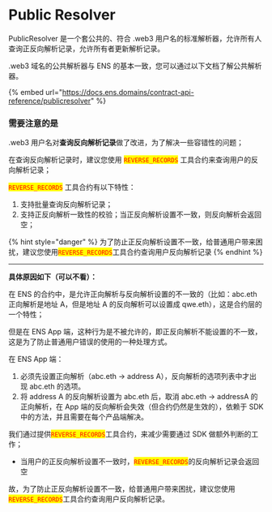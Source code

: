 # Public Resolver

PublicResolver 是一个套公共的、符合 .web3 用户名的标准解析器，允许所有人查询正反向解析记录，允许所有者更新解析记录。

.web3 域名的公共解析器与 ENS 的基本一致，您可以通过以下文档了解公共解析器。

{% embed url="https://docs.ens.domains/contract-api-reference/publicresolver" %}

### 需要注意的是

.web3 用户名对**查询反向解析记录**做了改进，为了解决一些容错性的问题；

在查询反向解析记录时，建议您使用 <mark style="color:red;">`REVERSE_RECORDS`</mark> 工具合约来查询用户的反向解析记录；

<mark style="color:red;">`REVERSE_RECORDS`</mark> 工具合约有以下特性：

1. 支持批量查询反向解析记录；
2. 支持正反向解析一致性的校验；当正反向解析设置不一致，则反向解析会返回空；

{% hint style="danger" %}
为了防止正反向解析设置不一致，给普通用户带来困扰，建议您使用<mark style="color:red;">`REVERSE_RECORDS`</mark>工具合约查询用户反向解析记录
{% endhint %}

****

**具体原因如下（可以不看）：**

在 ENS 的合约中，是允许正向解析与反向解析设置的不一致的（比如：abc.eth 正向解析是地址 A，但是地址 A 的反向解析可以设置成 qwe.eth），这是合约层的一个特性；

但是在 ENS App 端，这种行为是不被允许的，即正反向解析不能设置的不一致，这是为了防止普通用户错误的使用的一种处理方式。

在 ENS App 端：

1. 必须先设置正向解析（abc.eth -> address A），反向解析的选项列表中才出现 abc.eth 的选项。
2. 将 address A 的反向解析设置为 abc.eth 后，取消 abc.eth -> addressA 的正向解析，在 App 端的反向解析会失效（但合约仍然是生效的），依赖于 SDK 中的方法，并且需要在每个产品端解决。

我们通过提供<mark style="color:red;">`REVERSE_RECORDS`</mark>工具合约，来减少需要通过 SDK 做额外判断的工作；

* 当用户的正反向解析设置不一致时，<mark style="color:red;">`REVERSE_RECORDS`</mark>的反向解析记录会返回空

故，为了防止正反向解析设置不一致，给普通用户带来困扰，建议您使用<mark style="color:red;">`REVERSE_RECORDS`</mark>工具合约查询用户反向解析记录。
